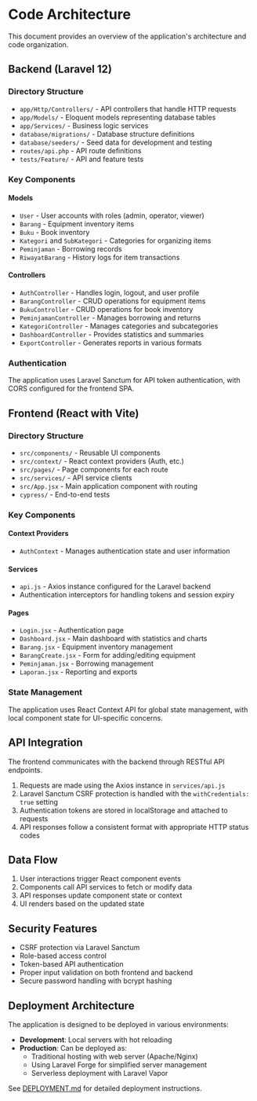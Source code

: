 # Code Architecture

This document provides an overview of the application's architecture and code organization.

## Backend (Laravel 12)

### Directory Structure

- `app/Http/Controllers/` - API controllers that handle HTTP requests
- `app/Models/` - Eloquent models representing database tables
- `app/Services/` - Business logic services
- `database/migrations/` - Database structure definitions
- `database/seeders/` - Seed data for development and testing
- `routes/api.php` - API route definitions
- `tests/Feature/` - API and feature tests

### Key Components

#### Models

- `User` - User accounts with roles (admin, operator, viewer)
- `Barang` - Equipment inventory items
- `Buku` - Book inventory
- `Kategori` and `SubKategori` - Categories for organizing items
- `Peminjaman` - Borrowing records
- `RiwayatBarang` - History logs for item transactions

#### Controllers

- `AuthController` - Handles login, logout, and user profile
- `BarangController` - CRUD operations for equipment items
- `BukuController` - CRUD operations for book inventory
- `PeminjamanController` - Manages borrowing and returns
- `KategoriController` - Manages categories and subcategories
- `DashboardController` - Provides statistics and summaries
- `ExportController` - Generates reports in various formats

### Authentication

The application uses Laravel Sanctum for API token authentication, with CORS configured for the frontend SPA.

## Frontend (React with Vite)

### Directory Structure

- `src/components/` - Reusable UI components
- `src/context/` - React context providers (Auth, etc.)
- `src/pages/` - Page components for each route
- `src/services/` - API service clients
- `src/App.jsx` - Main application component with routing
- `cypress/` - End-to-end tests

### Key Components

#### Context Providers

- `AuthContext` - Manages authentication state and user information

#### Services

- `api.js` - Axios instance configured for the Laravel backend
- Authentication interceptors for handling tokens and session expiry

#### Pages

- `Login.jsx` - Authentication page
- `Dashboard.jsx` - Main dashboard with statistics and charts
- `Barang.jsx` - Equipment inventory management
- `BarangCreate.jsx` - Form for adding/editing equipment
- `Peminjaman.jsx` - Borrowing management
- `Laporan.jsx` - Reporting and exports

### State Management

The application uses React Context API for global state management, with local component state for UI-specific concerns.

## API Integration

The frontend communicates with the backend through RESTful API endpoints.

1. Requests are made using the Axios instance in `services/api.js`
2. Laravel Sanctum CSRF protection is handled with the `withCredentials: true` setting
3. Authentication tokens are stored in localStorage and attached to requests
4. API responses follow a consistent format with appropriate HTTP status codes

## Data Flow

1. User interactions trigger React component events
2. Components call API services to fetch or modify data
3. API responses update component state or context
4. UI renders based on the updated state

## Security Features

- CSRF protection via Laravel Sanctum
- Role-based access control
- Token-based API authentication
- Proper input validation on both frontend and backend
- Secure password handling with bcrypt hashing

## Deployment Architecture

The application is designed to be deployed in various environments:

- **Development**: Local servers with hot reloading
- **Production**: Can be deployed as:
  - Traditional hosting with web server (Apache/Nginx)
  - Using Laravel Forge for simplified server management
  - Serverless deployment with Laravel Vapor

See [DEPLOYMENT.md](DEPLOYMENT.md) for detailed deployment instructions. 